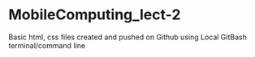 # MobileComputing_lect-2
Basic html, css files created and pushed on Github using Local GitBash terminal/command line 
